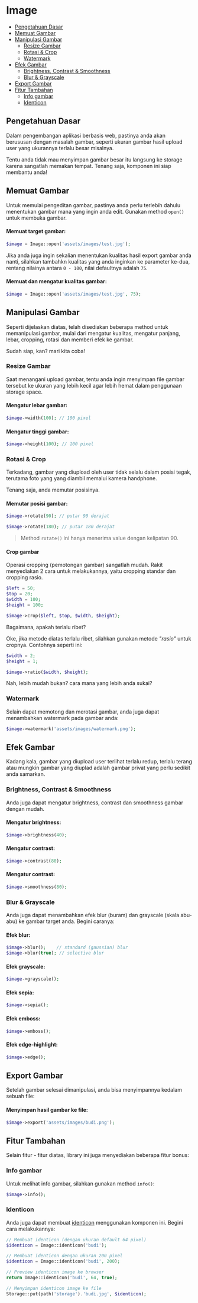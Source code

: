 # Image

<!-- MarkdownTOC autolink="true" autoanchor="true" levels="2,3" bracket="round" lowercase="only_ascii" -->

-   [Pengetahuan Dasar](#pengetahuan-dasar)
-   [Memuat Gambar](#memuat-gambar)
-   [Manipulasi Gambar](#manipulasi-gambar)
    -   [Resize Gambar](#resize-gambar)
    -   [Rotasi & Crop](#rotasi-dan-cropping)
    -   [Watermark](#watermark)
-   [Efek Gambar](#efek-gambar)
    -   [Brightness, Contrast & Smoothness](#brightness-contrast-dan-smoothness)
    -   [Blur & Grayscale](#blur-dan-grayscale)
-   [Export Gambar](#export-gambar)
-   [Fitur Tambahan](#fitur-tambahan)
    -   [Info gambar](#melihat-info-gambar)
    -   [Identicon](#membuat-identicon)

<!-- /MarkdownTOC -->

<a id="pengetahuan-dasar"></a>

## Pengetahuan Dasar

Dalam pengembangan aplikasi berbasis web, pastinya anda akan berususan dengan masalah gambar,
seperti ukuran gambar hasil upload user yang ukurannya terlalu besar misalnya.

Tentu anda tidak mau menyimpan gambar besar itu langsung ke storage karena sangatlah memakan tempat.
Tenang saja, komponen ini siap membantu anda!

<a id="memuat-gambar"></a>

## Memuat Gambar

Untuk memulai pengeditan gambar, pastinya anda perlu terlebih dahulu menentukan
gambar mana yang ingin anda edit. Gunakan method `open()` untuk membuka gambar.

<a id="memuat-gambar-1"></a>

#### Memuat target gambar:

```php
$image = Image::open('assets/images/test.jpg');
```

Jika anda juga ingin sekalian menentukan kualitas hasil export gambar anda nanti,
silahkan tambahkn kualitas yang anda inginkan ke parameter ke-dua,
rentang nilainya antara `0 - 100`, nilai defaultnya adalah `75`.

#### Memuat dan mengatur kualitas gambar:

```php
$image = Image::open('assets/images/test.jpg', 75);
```

<a id="manipulasi-gambar"></a>

## Manipulasi Gambar

Seperti dijelaskan diatas, telah disediakan beberapa method untuk memanipulasi gambar,
mulai dari mengatur kualitas, mengatur panjang, lebar, cropping, rotasi dan memberi efek ke gambar.

Sudah siap, kan? mari kita coba!

<a id="resize-gambar"></a>

### Resize Gambar

Saat menangani upload gambar, tentu anda ingin menyimpan file gambar tersebut ke ukuran
yang lebih kecil agar lebih hemat dalam penggunaan storage space.

#### Mengatur lebar gambar:

```php
$image->width(100); // 100 pixel
```

#### Mengatur tinggi gambar:

```php
$image->height(100); // 100 pixel
```

<a id="rotasi-dan-cropping"></a>

### Rotasi & Crop

Terkadang, gambar yang diupload oleh user tidak selalu dalam posisi tegak,
terutama foto yang yang diambil memalui kamera handphone.

Tenang saja, anda memutar posisinya.

#### Memutar posisi gambar:

```php
$image->rotate(90); // putar 90 derajat

$image->rotate(180); // putar 180 derajat
```

> Method `rotate()` ini hanya menerima value dengan kelipatan 90.

#### Crop gambar

Operasi cropping (pemotongan gambar) sangatlah mudah. Rakit menyediakan
2 cara untuk melakukannya, yaitu cropping standar dan cropping rasio.

```php
$left = 50;
$top = 20;
$width = 100;
$height = 100;

$image->crop($left, $top, $width, $height);
```

Bagaimana, apakah terlalu ribet?

Oke, jika metode diatas terlalu ribet, silahkan gunakan metode _"rasio"_ untuk cropnya.
Contohnya seperti ini:

```php
$width = 2;
$height = 1;

$image->ratio($width, $height);
```

Nah, lebih mudah bukan? cara mana yang lebih anda sukai?

<a id="watermark"></a>

### Watermark

Selain dapat memotong dan merotasi gambar, anda juga dapat menambahkan watermark pada gambar anda:

```php
$image->watermark('assets/images/watermark.png');
```

<a id="efek-gambar"></a>

## Efek Gambar

Kadang kala, gambar yang diupload user terlihat terlalu redup, terlalu terang
atau mungkin gambar yang diuplad adalah gambar privat yang perlu sedikit anda samarkan.

<a id="brightness-contrast-dan-smoothness"></a>

### Brightness, Contrast & Smoothness

Anda juga dapat mengatur brightness, contrast dan smoothness gambar dengan mudah.

#### Mengatur brightness:

```php
$image->brightness(40);
```

#### Mengatur contrast:

```php
$image->contrast(80);
```

#### Mengatur contrast:

```php
$image->smoothness(80);
```

<a id="blur-dan-grayscale"></a>

### Blur & Grayscale

Anda juga dapat menambahkan efek blur (buram) dan grayscale (skala abu-abu) ke gambar target anda. Begini caranya:

#### Efek blur:

```php
$image->blur();    // standard (gaussian) blur
$image->blur(true); // selective blur
```

#### Efek grayscale:

```php
$image->grayscale();
```

#### Efek sepia:

```php
$image->sepia();
```

#### Efek emboss:

```php
$image->emboss();
```

#### Efek edge-highlight:

```php
$image->edge();
```

<a id="export-gambar"></a>

## Export Gambar

Setelah gambar selesai dimanipulasi, anda bisa menyimpannya kedalam sebuah file:

#### Menyimpan hasil gambar ke file:

```php
$image->export('assets/images/budi.png');
```

<a id="fitur-tambahan"></a>

## Fitur Tambahan

Selain fitur - fitur diatas, library ini juga menyediakan beberapa fitur bonus:

<a id="melihat-info-gambar"></a>

### Info gambar

Untuk melihat info gambar, silahkan gunakan method `info()`:

```php
$image->info();
```

<a id="membuat-identicon"></a>

### Identicon

Anda juga dapat membuat [identicon](https://en.wikipedia.org/wiki/Identicon)
menggunakan komponen ini. Begini cara melakukannya:

```php
// Membuat identicon (dengan ukuran default 64 pixel)
$identicon = Image::identicon('budi');

// Membuat identicon dengan ukuran 200 pixel
$identicon = Image::identicon('budi', 200);

// Preview identicon image ke browser
return Image::identicon('budi', 64, true);

// Menyimpan identicon image ke file
Storage::put(path('storage').'budi.jpg', $identicon);
```
